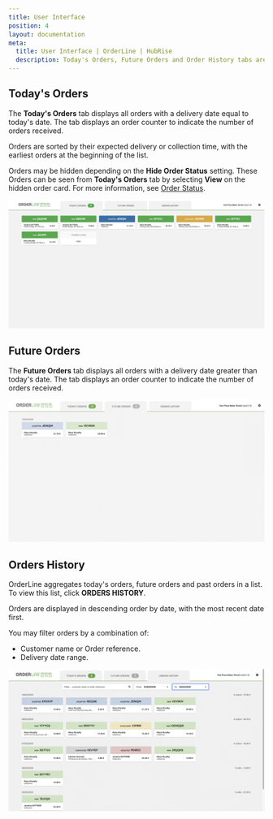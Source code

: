 ```yaml
---
title: User Interface
position: 4
layout: documentation
meta:
  title: User Interface | OrderLine | HubRise
  description: Today's Orders, Future Orders and Order History tabs are available for ease of access on OrderLine. Synchronise data between your EPOS and your apps.
---
```


## Today's Orders

The **Today's Orders** tab displays all orders with a delivery date equal to today's date. The tab displays an order counter to indicate the number of orders received.

Orders are sorted by their expected delivery or collection time, with the earliest orders at the beginning of the list.

Orders may be hidden depending on the **Hide Order Status** setting. These Orders can be seen from **Today's Orders** tab by selecting **View** on the hidden order card. For more information, see [Order Status](/apps/orderline/settings/#set-order-statuses).

![OrderLine Today's Order Tab](../images/006-en-todays-orders.png)

## Future Orders

The **Future Orders** tab displays all orders with a delivery date greater than today's date. The tab displays an order counter to indicate the number of orders received.

![OrderLine Future Orders Tab](../images/007-en-future-orders.png)

## Orders History

OrderLine aggregates today's orders, future orders and past orders in a list. To view this list, click **ORDERS HISTORY**.

Orders are displayed in descending order by date, with the most recent date first.

You may filter orders by a combination of:

- Customer name or Order reference.
- Delivery date range.

![OrderLine Orders History Tab](../images/008-en-orders-history.png)
